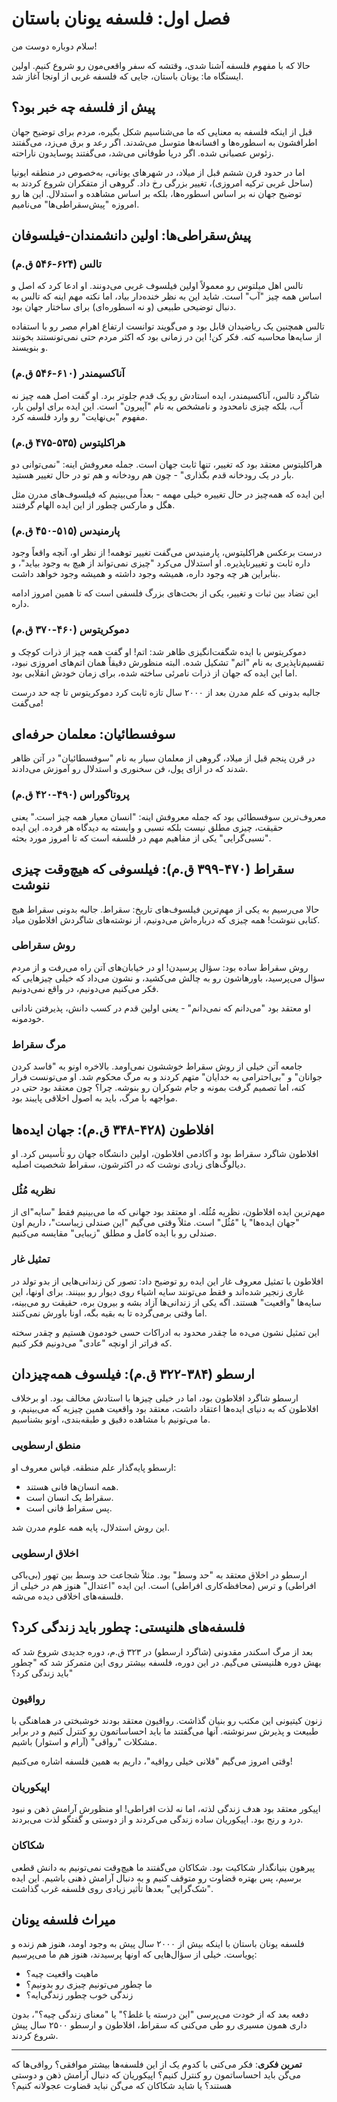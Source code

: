 # فصل اول: فلسفه یونان باستان

سلام دوباره دوست من!

حالا که با مفهوم فلسفه آشنا شدی، وقتشه که سفر واقعی‌مون رو شروع کنیم. اولین ایستگاه ما: یونان باستان، جایی که فلسفه غربی از اونجا آغاز شد.

## پیش از فلسفه چه خبر بود؟

قبل از اینکه فلسفه به معنایی که ما می‌شناسیم شکل بگیره، مردم برای توضیح جهان اطرافشون به اسطوره‌ها و افسانه‌ها متوسل می‌شدند. اگر رعد و برق می‌زد، می‌گفتند زئوس عصبانی شده. اگر دریا طوفانی می‌شد، می‌گفتند پوسایدون ناراحته.

اما در حدود قرن ششم قبل از میلاد، در شهرهای یونانی، به‌خصوص در منطقه ایونیا (ساحل غربی ترکیه امروزی)، تغییر بزرگی رخ داد. گروهی از متفکران شروع کردند به توضیح جهان نه بر اساس اسطوره‌ها، بلکه بر اساس مشاهده و استدلال. این ها رو امروزه "پیش‌سقراطی‌ها" می‌نامیم.

## پیش‌سقراطی‌ها: اولین دانشمندان-فیلسوفان

### تالس (۶۲۴-۵۴۶ ق.م)

تالس اهل میلتوس رو معمولاً اولین فیلسوف غربی می‌دونند. او ادعا کرد که اصل و اساس همه چیز "آب" است. شاید این به نظر خنده‌دار بیاد، اما نکته مهم اینه که تالس به دنبال توضیحی طبیعی (و نه اسطوره‌ای) برای ساختار جهان بود.

تالس همچنین یک ریاضیدان قابل بود و می‌گویند توانست ارتفاع اهرام مصر رو با استفاده از سایه‌ها محاسبه کنه. فکر کن! این در زمانی بود که اکثر مردم حتی نمی‌تونستند بخونند و بنویسند.

### آناکسیمندر (۶۱۰-۵۴۶ ق.م)

شاگرد تالس، آناکسیمندر، ایده استادش رو یک قدم جلوتر برد. او گفت اصل همه چیز نه آب، بلکه چیزی نامحدود و نامشخص به نام "آپیرون" است. این ایده برای اولین بار، مفهوم "بی‌نهایت" رو وارد فلسفه کرد.

### هراکلیتوس (۵۳۵-۴۷۵ ق.م)

هراکلیتوس معتقد بود که تغییر، تنها ثابت جهان است. جمله معروفش اینه: "نمی‌توانی دو بار در یک رودخانه قدم بگذاری" - چون هم رودخانه و هم تو در حال تغییر هستید.

این ایده که همه‌چیز در حال تغییره خیلی مهمه - بعداً می‌بینیم که فیلسوف‌های مدرن مثل هگل و مارکس چطور از این ایده الهام گرفتند.

### پارمنیدس (۵۱۵-۴۵۰ ق.م)

درست برعکس هراکلیتوس، پارمنیدس می‌گفت تغییر توهمه! از نظر او، آنچه واقعاً وجود داره ثابت و تغییرناپذیره. او استدلال می‌کرد "چیزی نمی‌تواند از هیچ به وجود بیاید"، و بنابراین هر چه وجود داره، همیشه وجود داشته و همیشه وجود خواهد داشت.

این تضاد بین ثبات و تغییر، یکی از بحث‌های بزرگ فلسفی است که تا همین امروز ادامه داره.

### دموکریتوس (۴۶۰-۳۷۰ ق.م)

دموکریتوس با ایده شگفت‌انگیزی ظاهر شد: اتم! او گفت همه چیز از ذرات کوچک و تقسیم‌ناپذیری به نام "اتم" تشکیل شده. البته منظورش دقیقاً همان اتم‌های امروزی نبود، اما این ایده که جهان از ذرات نامرئی ساخته شده، برای زمان خودش انقلابی بود.

جالبه بدونی که علم مدرن بعد از ۲۰۰۰ سال تازه ثابت کرد دموکریتوس تا چه حد درست می‌گفت!

## سوفسطائیان: معلمان حرفه‌ای

در قرن پنجم قبل از میلاد، گروهی از معلمان سیار به نام "سوفسطائیان" در آتن ظاهر شدند که در ازای پول، فن سخنوری و استدلال رو آموزش می‌دادند.

### پروتاگوراس (۴۹۰-۴۲۰ ق.م)

معروف‌ترین سوفسطائی بود که جمله معروفش اینه: "انسان معیار همه چیز است." یعنی حقیقت، چیزی مطلق نیست بلکه نسبی و وابسته به دیدگاه هر فرده. این ایده "نسبی‌گرایی" یکی از مفاهیم مهم در فلسفه است که تا امروز مورد بحثه.

## سقراط (۴۷۰-۳۹۹ ق.م): فیلسوفی که هیچ‌وقت چیزی ننوشت

حالا می‌رسیم به یکی از مهم‌ترین فیلسوف‌های تاریخ: سقراط. جالبه بدونی سقراط هیچ کتابی ننوشت! همه چیزی که درباره‌اش می‌دونیم، از نوشته‌های شاگردش افلاطون میاد.

### روش سقراطی

روش سقراط ساده بود: سؤال پرسیدن! او در خیابان‌های آتن راه می‌رفت و از مردم سؤال می‌پرسید، باورهاشون رو به چالش می‌کشید، و نشون می‌داد که خیلی چیزهایی که فکر می‌کنیم می‌دونیم، در واقع نمی‌دونیم.

او معتقد بود "می‌دانم که نمی‌دانم" - یعنی اولین قدم در کسب دانش، پذیرفتن نادانی خودمونه.

### مرگ سقراط

جامعه آتن خیلی از روش سقراط خوششون نمی‌اومد. بالاخره اونو به "فاسد کردن جوانان" و "بی‌احترامی به خدایان" متهم کردند و به مرگ محکوم شد. او می‌تونست فرار کنه، اما تصمیم گرفت بمونه و جام شوکران رو بنوشه. چرا؟ چون معتقد بود حتی در مواجهه با مرگ، باید به اصول اخلاقی پایبند بود.

## افلاطون (۴۲۸-۳۴۸ ق.م): جهان ایده‌ها

افلاطون شاگرد سقراط بود و آکادمی افلاطون، اولین دانشگاه جهان رو تأسیس کرد. او دیالوگ‌های زیادی نوشت که در اکثرشون، سقراط شخصیت اصلیه.

### نظریه مُثُل

مهم‌ترین ایده افلاطون، نظریه مُثُله. او معتقد بود جهانی که ما می‌بینیم فقط "سایه‌"ای از "جهان ایده‌ها" یا "مُثُل" است. مثلاً وقتی می‌گیم "این صندلی زیباست"، داریم اون صندلی رو با ایده کامل و مطلق "زیبایی" مقایسه می‌کنیم.

### تمثیل غار

افلاطون با تمثیل معروف غار این ایده رو توضیح داد: تصور کن زندانی‌هایی از بدو تولد در غاری زنجیر شده‌اند و فقط می‌تونند سایه اشیاء روی دیوار رو ببینند. برای اونها، این سایه‌ها "واقعیت" هستند. اگه یکی از زندانی‌ها آزاد بشه و بیرون بره، حقیقت رو می‌بینه، اما وقتی برمی‌گرده تا به بقیه بگه، اونا باورش نمی‌کنند.

این تمثیل نشون می‌ده ما چقدر محدود به ادراکات حسی خودمون هستیم و چقدر سخته که فراتر از اونچه "عادی" می‌دونیم فکر کنیم.

## ارسطو (۳۸۴-۳۲۲ ق.م): فیلسوف همه‌چیزدان

ارسطو شاگرد افلاطون بود، اما در خیلی چیزها با استادش مخالف بود. او برخلاف افلاطون که به دنیای ایده‌ها اعتقاد داشت، معتقد بود واقعیت همین چیزیه که می‌بینیم، و ما می‌تونیم با مشاهده دقیق و طبقه‌بندی، اونو بشناسیم.

### منطق ارسطویی

ارسطو پایه‌گذار علم منطقه. قیاس معروف او:
- همه انسان‌ها فانی هستند.
- سقراط یک انسان است.
- پس سقراط فانی است.

این روش استدلال، پایه همه علوم مدرن شد.

### اخلاق ارسطویی

ارسطو در اخلاق معتقد به "حد وسط" بود. مثلاً شجاعت حد وسط بین تهور (بی‌باکی افراطی) و ترس (محافظه‌کاری افراطی) است. این ایده "اعتدال" هنوز هم در خیلی از فلسفه‌های اخلاقی دیده می‌شه.

## فلسفه‌های هلنیستی: چطور باید زندگی کرد؟

بعد از مرگ اسکندر مقدونی (شاگرد ارسطو) در ۳۲۳ ق.م، دوره جدیدی شروع شد که بهش دوره هلنیستی می‌گیم. در این دوره، فلسفه بیشتر روی این متمرکز شد که "چطور باید زندگی کرد؟"

### رواقیون

زنون کیتیونی این مکتب رو بنیان گذاشت. رواقیون معتقد بودند خوشبختی در هماهنگی با طبیعت و پذیرش سرنوشته. آنها می‌گفتند ما باید احساساتمون رو کنترل کنیم و در برابر مشکلات "رواقی" (آرام و استوار) باشیم.

وقتی امروز می‌گیم "فلانی خیلی رواقیه"، داریم به همین فلسفه اشاره می‌کنیم!

### اپیکوریان

اپیکور معتقد بود هدف زندگی لذته، اما نه لذت افراطی! او منظورش آرامش ذهن و نبود درد و رنج بود. اپیکوریان ساده زندگی می‌کردند و از دوستی و گفتگو لذت می‌بردند.

### شکاکان

پیرهون بنیانگذار شکاکیت بود. شکاکان می‌گفتند ما هیچ‌وقت نمی‌تونیم به دانش قطعی برسیم، پس بهتره قضاوت رو متوقف کنیم و به دنبال آرامش ذهنی باشیم. این ایده "شک‌گرایی" بعدها تأثیر زیادی روی فلسفه غرب گذاشت.

## میراث فلسفه یونان

فلسفه یونان باستان با اینکه بیش از ۲۰۰۰ سال پیش به وجود اومد، هنوز هم زنده و پویاست. خیلی از سؤال‌هایی که اونها پرسیدند، هنوز هم ما می‌پرسیم:
- ماهیت واقعیت چیه؟
- ما چطور می‌تونیم چیزی رو بدونیم؟
- زندگی خوب چطور زندگی‌ایه؟

دفعه بعد که از خودت می‌پرسی "این درسته یا غلط؟" یا "معنای زندگی چیه؟"، بدون داری همون مسیری رو طی می‌کنی که سقراط، افلاطون و ارسطو ۲۵۰۰ سال پیش شروع کردند.

---

**تمرین فکری**: فکر می‌کنی با کدوم یک از این فلسفه‌ها بیشتر موافقی؟ رواقی‌ها که می‌گن باید احساساتمون رو کنترل کنیم؟ اپیکوریان که دنبال آرامش ذهن و دوستی هستند؟ یا شاید شکاکان که می‌گن نباید قضاوت عجولانه کنیم؟ 